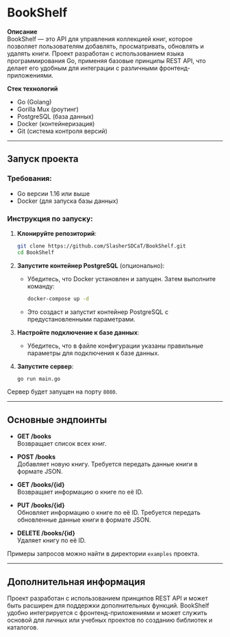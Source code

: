 # BookShelf

**Описание**  
BookShelf — это API для управления коллекцией книг, которое позволяет пользователям добавлять, просматривать, обновлять и удалять книги. Проект разработан с использованием языка программирования Go, применяя базовые принципы REST API, что делает его удобным для интеграции с различными фронтенд-приложениями.

**Стек технологий**  
- Go (Golang)
- Gorilla Mux (роутинг)
- PostgreSQL (база данных)
- Docker (контейнеризация)
- Git (система контроля версий)

---

## Запуск проекта

### Требования:
- Go версии 1.16 или выше
- Docker (для запуска базы данных)

### Инструкция по запуску:

1. **Клонируйте репозиторий**:
   ```bash
   git clone https://github.com/SlasherSDCaT/BookShelf.git
   cd BookShelf
   ```

2. **Запустите контейнер PostgreSQL** (опционально):
   - Убедитесь, что Docker установлен и запущен. Затем выполните команду:
     ```bash
     docker-compose up -d
     ```
   - Это создаст и запустит контейнер PostgreSQL с предустановленными параметрами.

3. **Настройте подключение к базе данных**:
   - Убедитесь, что в файле конфигурации указаны правильные параметры для подключения к базе данных.

4. **Запустите сервер**:
   ```bash
   go run main.go
   ```

Сервер будет запущен на порту `8080`.

---

## Основные эндпоинты

- **GET /books**  
  Возвращает список всех книг.

- **POST /books**  
  Добавляет новую книгу. Требуется передать данные книги в формате JSON.

- **GET /books/{id}**  
  Возвращает информацию о книге по её ID.

- **PUT /books/{id}**  
  Обновляет информацию о книге по её ID. Требуется передать обновленные данные книги в формате JSON.

- **DELETE /books/{id}**  
  Удаляет книгу по её ID.

Примеры запросов можно найти в директории `examples` проекта.

---

## Дополнительная информация

Проект разработан с использованием принципов REST API и может быть расширен для поддержки дополнительных функций. BookShelf удобно интегрируется с фронтенд-приложениями и может служить основой для личных или учебных проектов по созданию библиотек и каталогов.
